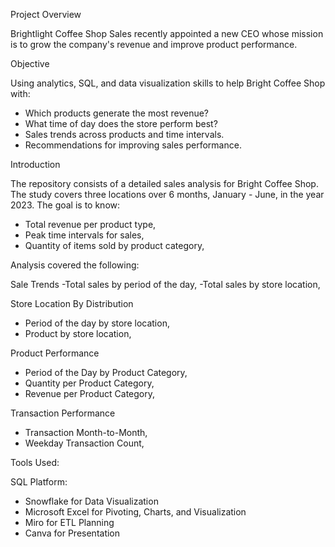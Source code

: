 Project Overview

Brightlight Coffee Shop Sales recently appointed a new CEO whose mission is to grow the company's revenue and improve product performance.

Objective

Using analytics, SQL, and data visualization skills to help Bright Coffee Shop with:
- Which products generate the most revenue?
- What time of day does the store perform best?
- Sales trends across products and time intervals.
- Recommendations for improving sales performance.

Introduction

The repository consists of a detailed sales analysis for Bright Coffee Shop. The study covers three locations over 6 months, January - June, in the year 2023. 
The goal is to know: 
- Total revenue per product type,
- Peak time intervals for sales,
- Quantity of items sold by product category,

Analysis covered the following:

Sale Trends
      -Total sales by period of the day,
      -Total sales by store location,
      
Store Location By Distribution
  - Period of the day by store location,
  - Product by store location,
    
Product Performance
  - Period of the Day by Product Category,
  - Quantity per Product Category,
  - Revenue per Product Category,
    
Transaction Performance
  - Transaction Month-to-Month,
  -  Weekday Transaction Count,

 Tools Used:
 
 SQL Platform:
  - Snowflake for Data Visualization
  - Microsoft Excel for Pivoting, Charts, and Visualization
  - Miro for ETL Planning
  - Canva for Presentation

